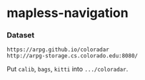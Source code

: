 # mapless-navigation

### Dataset
```
https://arpg.github.io/coloradar
http://arpg-storage.cs.colorado.edu:8080/
```

Put `calib`, `bags`, `kitti` into `.../coloradar`.

